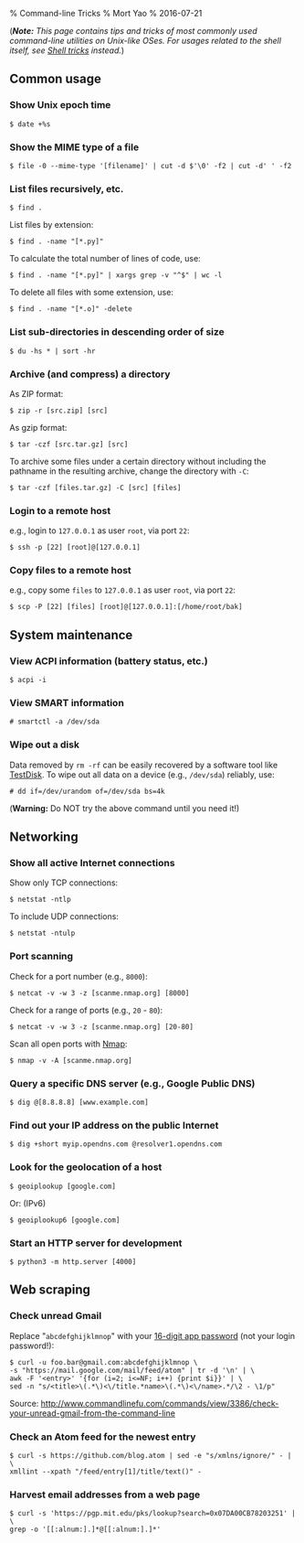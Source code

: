% Command-line Tricks
% Mort Yao
% 2016-07-21

(***Note:** This page contains tips and tricks of most commonly used command-line utilities on Unix-like OSes. For usages related to the shell itself, see [Shell tricks](/unix/shell) instead.*)

## Common usage

### Show Unix epoch time

    $ date +%s

### Show the MIME type of a file

    $ file -0 --mime-type '[filename]' | cut -d $'\0' -f2 | cut -d' ' -f2

### List files recursively, etc.

    $ find .

List files by extension:

    $ find . -name "[*.py]"

To calculate the total number of lines of code, use:

    $ find . -name "[*.py]" | xargs grep -v "^$" | wc -l

To delete all files with some extension, use:

    $ find . -name "[*.o]" -delete

### List sub-directories in descending order of size

    $ du -hs * | sort -hr

### Archive (and compress) a directory

As ZIP format:

    $ zip -r [src.zip] [src]

As gzip format:

    $ tar -czf [src.tar.gz] [src]

To archive some files under a certain directory without including the pathname in the resulting archive, change the directory with `-C`:

    $ tar -czf [files.tar.gz] -C [src] [files]



### Login to a remote host

e.g., login to `127.0.0.1` as user `root`, via port `22`:

    $ ssh -p [22] [root]@[127.0.0.1]

### Copy files to a remote host

e.g., copy some `files` to `127.0.0.1` as user `root`, via port `22`:

    $ scp -P [22] [files] [root]@[127.0.0.1]:[/home/root/bak]



## System maintenance

### View ACPI information (battery status, etc.)

    $ acpi -i

### View SMART information

    # smartctl -a /dev/sda

### Wipe out a disk

Data removed by `rm -rf` can be easily recovered by a software tool like [TestDisk](http://www.cgsecurity.org/wiki/TestDisk). To wipe out all data on a device (e.g., `/dev/sda`) reliably, use:

    # dd if=/dev/urandom of=/dev/sda bs=4k

(**Warning:** Do NOT try the above command until you need it!)



## Networking

### Show all active Internet connections

Show only TCP connections:

    $ netstat -ntlp

To include UDP connections:

    $ netstat -ntulp

### Port scanning

Check for a port number (e.g., `8000`):

    $ netcat -v -w 3 -z [scanme.nmap.org] [8000]

Check for a range of ports (e.g., `20` - `80`):

    $ netcat -v -w 3 -z [scanme.nmap.org] [20-80]

Scan all open ports with [Nmap](https://nmap.org/):

    $ nmap -v -A [scanme.nmap.org]

### Query a specific DNS server (e.g., Google Public DNS)

    $ dig @[8.8.8.8] [www.example.com]

### Find out your IP address on the public Internet

    $ dig +short myip.opendns.com @resolver1.opendns.com

### Look for the geolocation of a host

    $ geoiplookup [google.com]

Or: (IPv6)

    $ geoiplookup6 [google.com]

### Start an HTTP server for development

    $ python3 -m http.server [4000]



## Web scraping

### Check unread Gmail

Replace "`abcdefghijklmnop`" with your [16-digit app password](https://security.google.com/settings/security/apppasswords) (not your login password!):

```console
$ curl -u foo.bar@gmail.com:abcdefghijklmnop \
-s "https://mail.google.com/mail/feed/atom" | tr -d '\n' | \
awk -F '<entry>' '{for (i=2; i<=NF; i++) {print $i}}' | \
sed -n "s/<title>\(.*\)<\/title.*name>\(.*\)<\/name>.*/\2 - \1/p"
```

Source: <http://www.commandlinefu.com/commands/view/3386/check-your-unread-gmail-from-the-command-line>

### Check an Atom feed for the newest entry

```console
$ curl -s https://github.com/blog.atom | sed -e "s/xmlns/ignore/" - | \
xmllint --xpath "/feed/entry[1]/title/text()" -
```

### Harvest email addresses from a web page

```console
$ curl -s 'https://pgp.mit.edu/pks/lookup?search=0x07DA00CB78203251' | \
grep -o '[[:alnum:].]*@[[:alnum:].]*'
```



```sh
```
